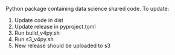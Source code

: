 Python package containing data science shared code.
To update:
1. Update code in dist
2. Update release in pyproject.toml
3. Run build_v4py.sh
4. Run s3_v4py.sh
5. New release should be uploaded to s3